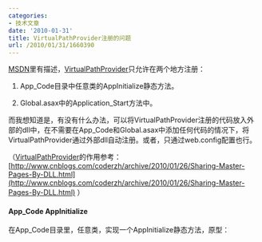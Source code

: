 ```yaml
---
categories:
- 技术文章
date: '2010-01-31'
title: VirtualPathProvider注册的问题
url: /2010/01/31/1660390
---
```



<span><span>[MSDN](http://msdn.microsoft.com/en-us/library/system.web.hosting.virtualpathprovider.aspx)里有描述，[VirtualPathProvider](http://www.cnblogs.com/coderzh/archive/2010/01/26/Sharing-Master-Pages-By-DLL.html)</span></span>只允许在两个地方注册：

1. App_Code目录中任意类的<span>AppInitialize静态方法。</span>

2. Global.asax中的Application_Start方法中。

而我想知道是，有没有什么办法，可以将<span>VirtualPathProvider</span>注册的代码放入外部的dll中，在不需要在App_Code和Global.asax中添加任何代码的情况下，将VirtualPathProvider通过外部dll自动注册。或者，只通过web.config配置也行。

（<span>[VirtualPathProvider](http://www.cnblogs.com/coderzh/archive/2010/01/26/Sharing-Master-Pages-By-DLL.html)</span>的作用参考：[http://www.cnblogs.com/coderzh/archive/2010/01/26/Sharing-Master-Pages-By-DLL.html](http://www.cnblogs.com/coderzh/archive/2010/01/26/Sharing-Master-Pages-By-DLL.html) ）

#### App_Code AppInitialize

在App_Code目录里，任意类，实现一个AppInitialize静态方法，原型：

<div class="cnblogs_code">
<div><!--

Code highlighting produced by Actipro CodeHighlighter (freeware)

http://www.CodeHighlighter.com/

--><span style="color: #0000ff;">public</span><span style="color: #000000;">&nbsp;</span><span style="color: #0000ff;">static</span><span style="color: #000000;">&nbsp;</span><span style="color: #0000ff;">void</span><span style="color: #000000;">&nbsp;AppInitialize()</span></div>
</div>

这个方法，将会在Web应用程序初始时自动被调用。因此，考虑在外部dll中定义的AppInitialize方法是否会被执行？

遗憾的是，AppInitialize方法必须在App_Code目录不可。App_Code目录是一个非常特殊的目录，特殊到很多规则你都不知道，ASP.NET对这个目录的文件会做一些特殊的处理。就比如AppInitialize静态方法的执行规则：

1.&nbsp;AppInitialize静态方法必须是在App_Code目录下。

2.&nbsp;AppInitialize静态方法在App_Code目录下不允许被定义两次。 

如果AppInitialize在App_Code的两个类中都有定义，比如：

<div class="cnblogs_code">
<div><!--

Code highlighting produced by Actipro CodeHighlighter (freeware)

http://www.CodeHighlighter.com/

--><span style="color: #0000ff;">public</span><span style="color: #000000;">&nbsp;</span><span style="color: #0000ff;">class</span><span style="color: #000000;">&nbsp;SomeClassOne

{

&nbsp;&nbsp;&nbsp;&nbsp;</span><span style="color: #0000ff;">public</span><span style="color: #000000;">&nbsp;</span><span style="color: #0000ff;">static</span><span style="color: #000000;">&nbsp;</span><span style="color: #0000ff;">void</span><span style="color: #000000;">&nbsp;AppInitialize()

&nbsp;&nbsp;&nbsp;&nbsp;{

&nbsp;&nbsp;&nbsp;&nbsp;&nbsp;&nbsp;&nbsp;&nbsp;HostingEnvironment.Cache[</span><span style="color: #800000;">"</span><span style="color: #800000;">InitializationTimeOne</span><span style="color: #800000;">"</span><span style="color: #000000;">]&nbsp;</span><span style="color: #000000;">=</span><span style="color: #000000;">&nbsp;DateTime.Now;

&nbsp;&nbsp;&nbsp;&nbsp;}&nbsp;

}

</span><span style="color: #0000ff;">public</span><span style="color: #000000;">&nbsp;</span><span style="color: #0000ff;">class</span><span style="color: #000000;">&nbsp;SomeClassTwo

{

&nbsp;&nbsp;&nbsp;&nbsp;</span><span style="color: #0000ff;">public</span><span style="color: #000000;">&nbsp;</span><span style="color: #0000ff;">static</span><span style="color: #000000;">&nbsp;</span><span style="color: #0000ff;">void</span><span style="color: #000000;">&nbsp;AppInitialize()

&nbsp;&nbsp;&nbsp;&nbsp;{

&nbsp;&nbsp;&nbsp;&nbsp;&nbsp;&nbsp;&nbsp;&nbsp;HostingEnvironment.Cache[</span><span style="color: #800000;">"</span><span style="color: #800000;">InitializationTimeTwo</span><span style="color: #800000;">"</span><span style="color: #000000;">]&nbsp;</span><span style="color: #000000;">=</span><span style="color: #000000;">&nbsp;DateTime.Now;

&nbsp;&nbsp;&nbsp;&nbsp;}&nbsp;

}</span></div>
</div>

编译时，将会出现编译错误：

<div class="cnblogs_code">
<div><!--

Code highlighting produced by Actipro CodeHighlighter (freeware)

http://www.CodeHighlighter.com/

--><span style="color: #000000;">The&nbsp;AppInitialize&nbsp;method&nbsp;</span><span style="color: #0000ff;">is</span><span style="color: #000000;">&nbsp;defined&nbsp;both&nbsp;</span><span style="color: #0000ff;">in</span><span style="color: #000000;">&nbsp;</span><span style="color: #800000;">'</span><span style="color: #800000;">App_Code.SomeClassOne</span><span style="color: #800000;">'</span><span style="color: #000000;">&nbsp;and&nbsp;</span><span style="color: #0000ff;">in</span><span style="color: #000000;">&nbsp;</span><span style="color: #800000;">'</span><span style="color: #800000;">App_Code.SomeClassTwo</span><span style="color: #800000;">'</span><span style="color: #000000;">.</span></div>
</div>

AppInitialize方法在编译时就被特殊处理了。推断，AppInitialize方法想在外面的dll中执行几乎是不可能的。

#### Application_Start&nbsp;

Global.asax继承自HttpApplication，有很多事件(event)可以通过自定义的HttpModule挂上去，比如：AuthenticateRequest，EndRequest。因此，如果HttpApplication有一个类似ApplicationStart的Event，那么我就可以在外部dll中实现一个自定义的HttpModule，然后再Init函数中，将VirtualPathProvider注册的代码挂到ApplicationStart事件中。这样，要做的仅仅是在Web.config中将自定义的HttpModule加进去。可惜，Application_Start并不提供挂载事件。

Application_Start调用的一些细节参考：[http://www.dotnet247.com/247reference/msgs/12/62243.aspx](http://www.dotnet247.com/247reference/msgs/12/62243.aspx) 

#### Web.config

没有任何迹象表明，允许在Web.config中配置VirtualPathProvider的注册。 

#### 总结：

尝试的各种方法都失败了，没办法做到不需要在App_Code和Global.asax中添加任何代码的情况下，通过外部dll将VirtualPathProvider自动注册。还是老老实实在每个需要用到VirtualPathProvider的工程，在Global.asax的Application_Start方法中添加如下方法：

<div class="cnblogs_code" onclick="cnblogs_code_show('3b167909-85a3-4938-8f8b-f02041e71b4c')">![](http://images.cnblogs.com/OutliningIndicators/ContractedBlock.gif)
<div id="cnblogs_code_open_3b167909-85a3-4938-8f8b-f02041e71b4c">
<div><!--

Code highlighting produced by Actipro CodeHighlighter (freeware)

http://www.CodeHighlighter.com/

--><span style="color: #0000ff;">protected</span><span style="color: #000000;">&nbsp;</span><span style="color: #0000ff;">void</span><span style="color: #000000;">&nbsp;Application_Start(</span><span style="color: #0000ff;">object</span><span style="color: #000000;">&nbsp;sender,&nbsp;EventArgs&nbsp;e)

{

&nbsp;&nbsp;&nbsp;&nbsp;CustomVirtualPathProvider&nbsp;vpp&nbsp;</span><span style="color: #000000;">=</span><span style="color: #000000;">&nbsp;</span><span style="color: #0000ff;">new</span><span style="color: #000000;">&nbsp;CustomVirtualPathProvider();

&nbsp;&nbsp;&nbsp;&nbsp;&nbsp;&nbsp;&nbsp;&nbsp;&nbsp;&nbsp;&nbsp;&nbsp;

&nbsp;&nbsp;&nbsp;&nbsp;HostingEnvironment.RegisterVirtualPathProvider(vpp);

}</span></div>
</div>
</div>

谁有别的办法吗？ 